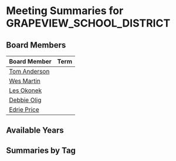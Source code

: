 # Meeting Summaries for GRAPEVIEW_SCHOOL_DISTRICT

## Board Members

| Board Member       | Term           |
|--------------------|----------------|
| [Tom Anderson](board_member_188.md) |  |
| [Wes Martin](board_member_189.md) |  |
| [Les Okonek](board_member_190.md) |  |
| [Debbie Olig](board_member_191.md) |  |
| [Edrie Price](board_member_192.md) |  |

## Available Years

## Summaries by Tag
